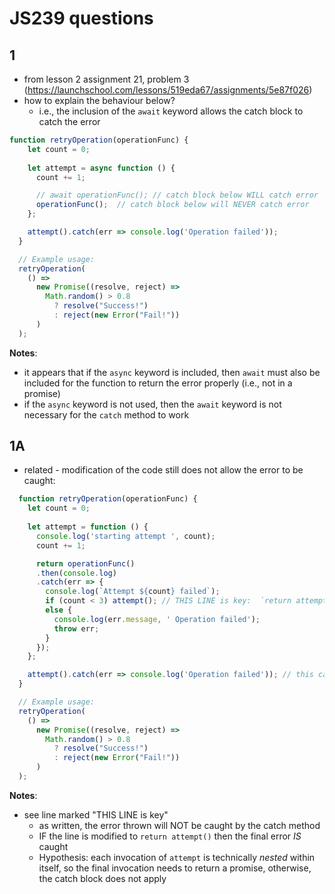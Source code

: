 # JS239 questions

## 1
- from lesson 2 assignment 21, problem 3 (https://launchschool.com/lessons/519eda67/assignments/5e87f026)
- how to explain the behaviour below?
  - i.e., the inclusion of the `await` keyword allows the catch block to catch the error

```javascript
function retryOperation(operationFunc) {
    let count = 0;
  
    let attempt = async function () {
      count += 1;

      // await operationFunc(); // catch block below WILL catch error
      operationFunc();  // catch block below will NEVER catch error
    };

    attempt().catch(err => console.log('Operation failed'));
  }

  // Example usage:
  retryOperation(
    () =>
      new Promise((resolve, reject) =>
        Math.random() > 0.8
          ? resolve("Success!")
          : reject(new Error("Fail!"))
      )
  );

```

**Notes**:
- it appears that if the `async` keyword is included, then `await` must also be included for the function to return the error properly (i.e., not in a promise)
- if the `async` keyword is not used, then the `await` keyword is not necessary for the `catch` method to work

## 1A
- related - modification of the code still does not allow the error to be caught:
```javascript
  function retryOperation(operationFunc) {
    let count = 0;
  
    let attempt = function () {
      console.log('starting attempt ', count);
      count += 1;

      return operationFunc()
      .then(console.log)
      .catch(err => {
        console.log(`Attempt ${count} failed`);
        if (count < 3) attempt(); // THIS LINE is key:  `return attempt()` makes the difference for the error to be caught
        else {
          console.log(err.message, ' Operation failed');
          throw err;
        }
      });
    };

    attempt().catch(err => console.log('Operation failed')); // this catch method is never executed
  }

  // Example usage:
  retryOperation(
    () =>
      new Promise((resolve, reject) =>
        Math.random() > 0.8
          ? resolve("Success!")
          : reject(new Error("Fail!"))
      )
  );
```

**Notes**:
- see line marked "THIS LINE is key"
  - as written, the error thrown will NOT be caught by the catch method
  - IF the line is modified to `return attempt()` then the final error *IS* caught
  - Hypothesis: each invocation of `attempt` is technically *nested* within itself, so the final invocation needs to return a promise, otherwise, the catch block does not apply